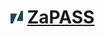 # <img src="https://github.com/ZaPASS/.github/raw/main/docs/assets/favicon.png" alt="ZaPASS logo" height=20/> [ZaPASS](https://zapass.co)
